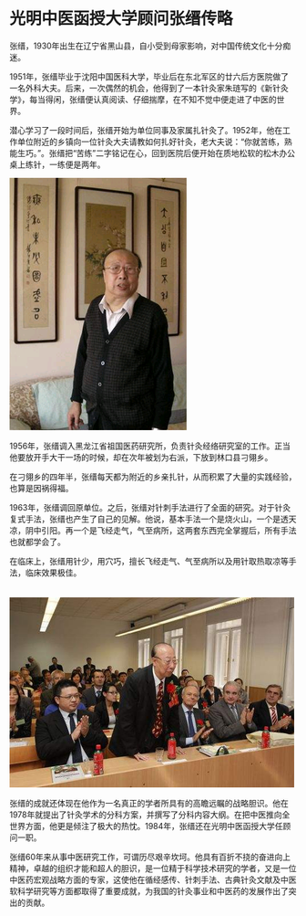 # 光明中医函授大学顾问张缙传略

张缙，1930年出生在辽宁省黑山县，自小受到母家影响，对中国传统文化十分痴迷。

1951年，张缙毕业于沈阳中国医科大学，毕业后在东北军区的廿六后方医院做了一名外科大夫。后来，一次偶然的机会，他得到了一本针灸家朱琏写的《新针灸学》，每当得闲，张缙便认真阅读、仔细揣摩，在不知不觉中便走进了中医的世界。

潜心学习了一段时间后，张缙开始为单位同事及家属扎针灸了。1952年，他在工作单位附近的乡镇向一位针灸大夫请教如何扎好针灸，老大夫说：“你就苦练，熟能生巧。”。张缙把“苦练”二字铭记在心，回到医院后便开始在质地松软的松木办公桌上练针，一练便是两年。

![img](img/2019061016541108ee86.png)

1956年，张缙调入黑龙江省祖国医药研究所，负责针灸经络研究室的工作。正当他要放开手大干一场的时候，却在次年被划为右派，下放到林口县刁翎乡。

在刁翎乡的四年半，张缙每天都为附近的乡亲扎针，从而积累了大量的实践经验，也算是因祸得福。

1963年，张缙调回原单位。之后，张缙对针刺手法进行了全面的研究。对于针灸复式手法，张缙也产生了自己的见解。他说，基本手法一个是烧火山，一个是透天凉，阴中引阳。再一个是飞经走气，气至病所，这两套东西完全掌握后，所有手法也就都学会了。

在临床上，张缙用针少，用穴巧，擅长飞经走气、气至病所以及用针取热取凉等手法，临床效果极佳。

　　![光明中医网校](img/20190610165411b5d503.jpg)

张缙的成就还体现在他作为一名真正的学者所具有的高瞻远瞩的战略胆识。他在1978年就提出了针灸学术的分科方案，并撰写了分科内容大纲。在把中医推向全世界方面，他更是倾注了极大的热忱。1984年，张缙还在光明中医函授大学任顾问一职。

张缙60年来从事中医研究工作，可谓历尽艰辛坎坷。他具有百折不挠的奋进向上精神，卓越的组织才能和超人的胆识，是一位精于科学技术研究的学者，又是一位中医药宏观战略方面的专家，这使他在循经感传、针刺手法、古典针灸文献及中医软科学研究等方面都取得了重要成就，为我国的针灸事业和中医药的发展作出了突出的贡献。